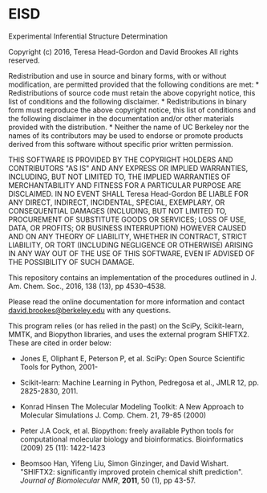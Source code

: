 # EISD
Experimental Inferential Structure Determination

Copyright (c) 2016, Teresa Head-Gordon and David Brookes
All rights reserved.

Redistribution and use in source and binary forms, with or without
modification, are permitted provided that the following conditions are met:
    * Redistributions of source code must retain the above copyright
      notice, this list of conditions and the following disclaimer.
    * Redistributions in binary form must reproduce the above copyright
      notice, this list of conditions and the following disclaimer in the
      documentation and/or other materials provided with the distribution.
    * Neither the name of UC Berkeley nor the
      names of its contributors may be used to endorse or promote products
      derived from this software without specific prior written permission.

THIS SOFTWARE IS PROVIDED BY THE COPYRIGHT HOLDERS AND CONTRIBUTORS "AS IS" AND
ANY EXPRESS OR IMPLIED WARRANTIES, INCLUDING, BUT NOT LIMITED TO, THE IMPLIED
WARRANTIES OF MERCHANTABILITY AND FITNESS FOR A PARTICULAR PURPOSE ARE
DISCLAIMED. IN NO EVENT SHALL Teresa Head-Gordon BE LIABLE FOR ANY
DIRECT, INDIRECT, INCIDENTAL, SPECIAL, EXEMPLARY, OR CONSEQUENTIAL DAMAGES
(INCLUDING, BUT NOT LIMITED TO, PROCUREMENT OF SUBSTITUTE GOODS OR SERVICES;
LOSS OF USE, DATA, OR PROFITS; OR BUSINESS INTERRUPTION) HOWEVER CAUSED AND
ON ANY THEORY OF LIABILITY, WHETHER IN CONTRACT, STRICT LIABILITY, OR TORT
(INCLUDING NEGLIGENCE OR OTHERWISE) ARISING IN ANY WAY OUT OF THE USE OF THIS
SOFTWARE, EVEN IF ADVISED OF THE POSSIBILITY OF SUCH DAMAGE.

This repository contains an implementation of the procedures outlined in 
J. Am. Chem. Soc., 2016, 138 (13), pp 4530–4538.

Please read the online documentation for more information and
 contact david.brookes@berkeley.edu with any questions.
 
This program relies (or has relied in the past) on the SciPy, Scikit-learn,
MMTK, and Biopython libraries, and uses the external program SHIFTX2. 
These are cited in order below:

* Jones E, Oliphant E, Peterson P, et al. SciPy: Open Source Scientific Tools 
    for Python, 2001-

* Scikit-learn: Machine Learning in Python, Pedregosa et al., JMLR 12, 
    pp. 2825-2830, 2011.

* Konrad Hinsen The Molecular Modeling Toolkit: A New Approach to Molecular Simulations
  J. Comp. Chem. 21, 79-85 (2000)
  
* Peter J.A Cock, et al. Biopython: freely available Python tools for 
computational molecular biology and bioinformatics. Bioinformatics (2009) 25 
(11): 1422-1423

* Beomsoo Han, Yifeng Liu, Simon Ginzinger, and David Wishart. "SHIFTX2:
  significantly improved protein chemical shift prediction".
  *Journal of Biomolecular NMR*, **2011**, 50 (1), pp 43-57.